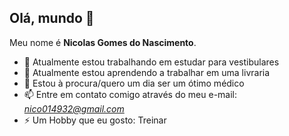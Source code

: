 ## Olá, mundo 👋


Meu nome é **Nicolas Gomes do Nascimento**.

- 🔭 Atualmente estou trabalhando em estudar para vestibulares
- 🌱 Atualmente estou aprendendo a trabalhar em uma livraria
- 👯 Estou à procura/quero um dia ser um ótimo médico
- 📫 Entre em contato comigo através do meu e-mail: *nico014932@gmail.com*
- ⚡ Um Hobby que eu gosto: Treinar

